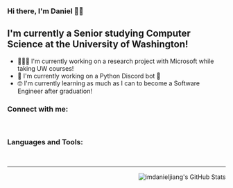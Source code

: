 ### Hi there, I'm Daniel 👋🏻

## I'm currently a Senior studying Computer Science at the University of Washington!
- 🧑🏻‍🔬 I'm currently working on a research project with Microsoft while taking UW courses!
- 🐍 I'm currently working on a Python Discord bot 🤖
- 🤓 I'm currently learning as much as I can to become a Software Engineer after graduation!

### Connect with me:

<br/>

### Languages and Tools:

<br/>

---

<img align=right alt="imdanieljiang's GitHub Stats" src="http://github-readme-stats.vercel.app/api?username=imdanieljiang&show_icons=true&hide_border=true"/>